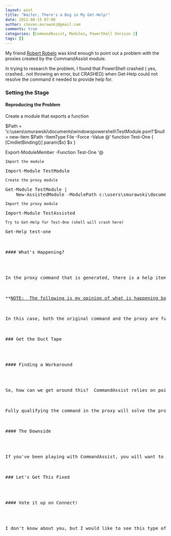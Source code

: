 ```yaml
---
layout: post
title: "Waiter, There's a Bug in My Get-Help!"
date: 2011-08-15 07:00
author: steven.murawski@gmail.com
comments: true
categories: [CommandAssist, Modules, PowerShell Version 2]
tags: []
---
```



My friend <a href="http://robertrobelo.wordpress.com/about/" target="_blank">Robert Robelo</a> was kind enough to point out a problem with the proxies created by the CommandAssist module.



In trying to research the problem, I found that PowerShell crashed ( yes, crashed.. not throwing an error, but CRASHED) when Get-Help could not resolve the command it needed to provide help for.



### Setting the Stage 




#### Reproducing the Problem




Create a module that exports a function



$Path = 'c:\users\smurawski\documents\windowspowershell\TestModule.psm1'$null = new-item $Path -ItemType File -Force -Value @'
function Test-One {
    [CmdletBinding()]
    param($x)
    $x
}

Export-ModuleMember -Function Test-One
'@</pre>

    
    Import the module
    
<pre language="powershell">Import-Module TestModule</pre>

    
    Create the proxy module
    
<pre language="powershell">Get-Module TestModule | 
    New-AssistedModule -ModulePath c:\users\smurawski\documents\windowspowershell\TestAssisted</pre>

    
    Import the proxy module
    
<pre language="powershell">Import-Module TestAssisted</pre>

    
    Try to Get-Help for Test-One (shell will crash here)
    
<pre language="powershell">Get-Help test-one



#### What's Happening?




In the proxy command that is generated, there is a help item (ForwardHelpTargetName) that is created to point the help file back to the original command.&#160; Since you could possibly have multiple commands, aliases, and functions with the same name, there is a second help entry (ForwardHelpCategory) that allows you to specify what type of command you are forwarding to.



**<u>NOTE:&#160; The following is my opinion of what is happening based on my testing.&#160; I haven't attached a debugger and watched to verify, but I have tested enough to confirm a workaround.&#160; This occurs in both the ISE and PowerShell.exe.&#160; I have not tested in other scripting environments.</u>**



In this case, both the original command and the proxy are functions, so Get-Help goes into a loop until it hits a recursion max and crashes PowerShell.&#160; 



### Get the Duct Tape 




#### Finding a Workaround




So, how can we get around this?&#160; CommandAssist relies on pointing back to the source command for the help files.&#160; 



Fully qualifying the command in the proxy will solve the problem.&#160; I've updated the proxy command generation to qualify the command in the ForwardHelpTargetName with the module prefixed name of the source command.



#### The Downside




If you've been playing with CommandAssist, you will want to regenerate your proxies.



### Let's Get This Fixed 




#### Vote it up on Connect!




I don't know about you, but I would like to see this type of error not crash PowerShell.&#160; <a href="https://connect.microsoft.com/PowerShell/feedback/details/684132/get-help-of-a-proxy-command-of-a-function-causes-crash" target="_blank">I've filed a Connect bug and would appreciate if you would head over and vote it up!</a>&#160; The team really does respond to community feedback and Connect is a great way to show that this is important to you!

